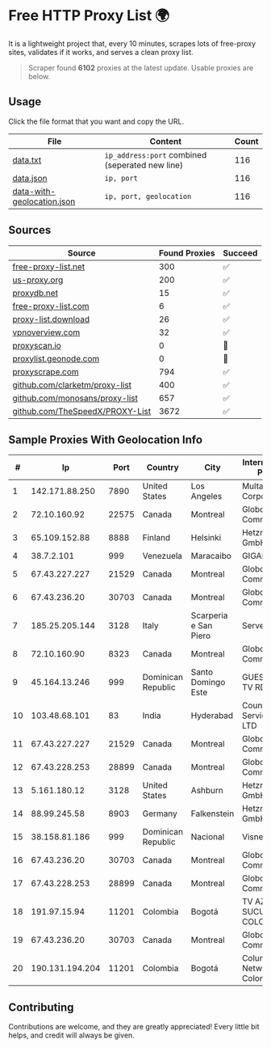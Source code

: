 
# Free HTTP Proxy List 🌍

It is a lightweight project that, every 10 minutes, scrapes lots of free-proxy sites, validates if it works, and serves a clean proxy list.


> Scraper found **6102** proxies at the latest update. Usable proxies are below.

## Usage

Click the file format that you want and copy the URL.


|File|Content|Count|
|----|-------|-----|
|[data.txt](https://raw.githubusercontent.com/themiralay/Proxy-List-World/master/data.txt)|`ip_address:port` combined (seperated new line)|116|
|[data.json](https://raw.githubusercontent.com/themiralay/Proxy-List-World/master/data.json)|`ip, port`|116|
|[data-with-geolocation.json](https://raw.githubusercontent.com/themiralay/Proxy-List-World/master/data-with-geolocation.json)|`ip, port, geolocation`|116|

## Sources

|Source|Found Proxies|Succeed|
|------|-------------|-------|
|[free-proxy-list.net](https://free-proxy-list.net)|300|✅|
|[us-proxy.org](https://www.us-proxy.org)|200|✅|
|[proxydb.net](http://proxydb.net)|15|✅|
|[free-proxy-list.com](https://free-proxy-list.com/?page=&port=&type%5B%5D=http&type%5B%5D=https&up_time=0&search=Search)|6|✅|
|[proxy-list.download](https://www.proxy-list.download/HTTP)|26|✅|
|[vpnoverview.com](https://vpnoverview.com/privacy/anonymous-browsing/free-proxy-servers)|32|✅|
|[proxyscan.io](https://www.proxyscan.io)|0|🚫|
|[proxylist.geonode.com](https://proxylist.geonode.com/api/proxy-list?limit=300&page=1&sort_by=lastChecked&sort_type=desc&protocols=http,https)|0|🚫|
|[proxyscrape.com](https://api.proxyscrape.com/v2/?request=displayproxies&protocol=http&timeout=10000&country=all&ssl=all&anonymity=all)|794|✅|
|[github.com/clarketm/proxy-list](https://raw.githubusercontent.com/clarketm/proxy-list/master/proxy-list-raw.txt)|400|✅|
|[github.com/monosans/proxy-list](https://raw.githubusercontent.com/monosans/proxy-list/main/proxies/http.txt)|657|✅|
|[github.com/TheSpeedX/PROXY-List](https://raw.githubusercontent.com/TheSpeedX/PROXY-List/master/http.txt)|3672|✅|


## Sample Proxies With Geolocation Info

|#|Ip|Port|Country|City|Internet Service Provider|
|-|--|----|-------|----|-------------------------|
|1|142.171.88.250|7890|United States|Los Angeles|Multacom Corporation|
|2|72.10.160.92|22575|Canada|Montreal|GloboTech Communications|
|3|65.109.152.88|8888|Finland|Helsinki|Hetzner Online GmbH|
|4|38.7.2.101|999|Venezuela|Maracaibo|GIGAPOP, C.A.|
|5|67.43.227.227|21529|Canada|Montreal|GloboTech Communications|
|6|67.43.236.20|30703|Canada|Montreal|GloboTech Communications|
|7|185.25.205.144|3128|Italy|Scarperia e San Piero|Servereasy Italy|
|8|72.10.160.90|8323|Canada|Montreal|GloboTech Communications|
|9|45.164.13.246|999|Dominican Republic|Santo Domingo Este|GUESTCHOICE TV RD, S.R.L|
|10|103.48.68.101|83|India|Hyderabad|Country Online Services PVT LTD|
|11|67.43.227.227|21529|Canada|Montreal|GloboTech Communications|
|12|67.43.228.253|28899|Canada|Montreal|GloboTech Communications|
|13|5.161.180.12|3128|United States|Ashburn|Hetzner Online GmbH|
|14|88.99.245.58|8903|Germany|Falkenstein|Hetzner Online GmbH|
|15|38.158.81.186|999|Dominican Republic|Nacional|Visnetwork SRL|
|16|67.43.236.20|30703|Canada|Montreal|GloboTech Communications|
|17|67.43.228.253|28899|Canada|Montreal|GloboTech Communications|
|18|191.97.15.94|11201|Colombia|Bogotá|TV AZTECA SUCURSAL COLOMBIA|
|19|67.43.236.20|30703|Canada|Montreal|GloboTech Communications|
|20|190.131.194.204|11201|Colombia|Bogotá|Columbus Networks Colombia|



## Contributing

Contributions are welcome, and they are greatly appreciated! Every
little bit helps, and credit will always be given.

